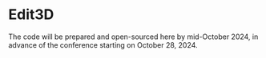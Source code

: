 # Edit3D

The code will be prepared and open-sourced here by mid-October 2024, in advance of the conference starting on October 28, 2024.



